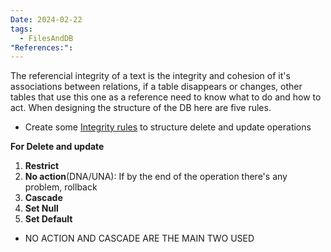 ```yaml
---
Date: 2024-02-22
tags:
  - FilesAndDB
"References:":
---
```

The referencial integrity of a text is the integrity and cohesion of it's associations between relations, if a table disappears or changes, other tables that use this one as a reference need to know what to do and how to act. 
When designing the structure of the DB here are five rules. 
+ Create some [Integrity rules](Integrity%20rules.md) to structure delete and update operations

**For Delete and update**
1. **Restrict**
2. **No action**(DNA/UNA): If by the end of the operation there's any problem, rollback
3. **Cascade**
5. **Set Null**
6. **Set Default**

+ NO ACTION AND CASCADE ARE THE MAIN TWO USED